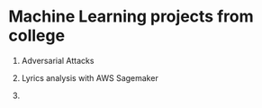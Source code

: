 # Machine Learning projects from college

1. Adversarial Attacks

2. Lyrics analysis with AWS Sagemaker

3.

